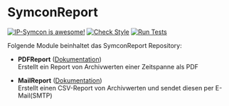 # SymconReport

[![IP-Symcon is awesome!](https://img.shields.io/badge/IP--Symcon-5.1-blue.svg)](https://www.symcon.de)
[![Check Style](https://github.com/symcon/SymconReport/workflows/Check%20Style/badge.svg)](https://github.com/symcon/SymconReport/actions)
[![Run Tests](https://github.com/symcon/SymconReport/workflows/Run%20Tests/badge.svg)](https://github.com/symcon/SymconReport/actions)

Folgende Module beinhaltet das SymconReport Repository:

- __PDFReport__ ([Dokumentation](PDFReport))  
	Erstellt ein Report von Archivwerten einer Zeitspanne als PDF

- __MailReport__ ([Dokumentation](MailReport))  
	Erstellt einen CSV-Report von Archivwerten und sendet diesen per E-Mail(SMTP)
